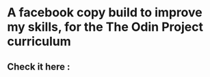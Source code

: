 # A facebook copy build to improve my skills, for the The Odin Project curriculum

## Check it here :
